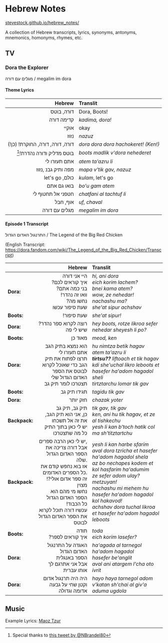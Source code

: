 # Hebrew Notes
[stevestock.github.io/hebrew_notes/](https://stevestock.github.io/hebrew_notes/)

A collection of Hebrew transcripts, lyrics, synonyms, antonyms, mnemonics, homonyms, rhymes, etc.


## TV

### Dora the Explorer
מגלים עם דורה / megalim im dora

#### Theme Lyrics

| Hebrew | Translit |
| ---: | :--- |
| דורה, בוטס | Dora, Boots! |
| קדימה דורה | *kadima, dora!* |
| אוקיי | okay | Alright! |
| נזוז | *nazuz* |
| (!דורה, דורה, דורה, החוקרת! (כן | *dora dora dora hachokeret! (Ken!)* |
| [^1]!בוטס מדליק ודורה נהדרת | *boots madlik v'dora nehederet* |
| אתם תעזרו לי | *atem ta'azru li* |
| מפה ותיק גבנ ,נזוז | *mapa v'tik gav, nazuz* |
| let's go ,כולם  | *kulam*, let's go |
| בואו גם אתם | *bo'u gam atem* |
| חטפני אל תחטוף לי | *chatfani al tachtuf li* |
| אוף, חבל | *uf, chaval* |
| מגלים עם דורה | *megalim im dora* |

#### Episode 1 Transcript
התרנגול האדום הגדול / The Legend of the Big Red Chicken

(English Transcript: https://dora.fandom.com/wiki/The_Legend_of_the_Big_Red_Chicken/Transcript)

| | Hebrew | Translit |
| :--- | ---: | :--- |
| **Dora:** | היי אני דורה <br>?איך קוראים לכם<br>?בני כמה אתם<br>!וואו זה נהדר<br>?נחשו מה<br>שעת סיפור עכשו  | *hi, ani dora<br>eich korim lachem?<br>bnei kama atem?<br>wow, ze nehedar!<br>nachashu ma?<br>she'at sipur achshav*  |
| **Boots:** | !שעת סיפור | *she'at sipur!* |
| **Dora:** | ?רוצה לקרוא ספר נהדר שיש לי פה | *hey boots, rotze likroa sefer nehedar sheyesh li po?* |
| **Boots:** | מאוד כן | *meod, ken* |
| **Dora:** | הוא נמצא בתיק הגב<br>אתם תעזרו לי<br>תרצו לפתוח את תיק הגב כדי שאוכל לקרוא לבוטס את הספר האדום הגדול שלי<br>תצטרכו לומר תיק גב | *hu nimtza betik hagav<br>atem ta'azru li<br>**tirtsu??** liftoach et tik hagav kdi she'uchal likro leboots et hasefer ha'adom hagadol sheli<br>tirtztarchu lomar tik gav* |
| **Boots:** | תגידו תיק גב | *tagidu tik gav* |
| **Dora:** | חזק יותר | *chazak yoter* |
| **Backpack:** | תיק גב, תיק גב<br>כן, אני הוא תיק הגב, את זה אל תשכחו<br> יש לי כאן בתוך התיק כל מה שתצטרכו | *tik gav, tik gav<br>ken, ani hu tik hagav, et ze al tishkechu<br>yesh li kan b'toch hatik col ma sh'titztartchu* |
| **Backpack:** | יש לי כאן הרבה ספרים,<br>אבל דורה צריכה את הספר האדום הגדול שלה.<br>אז בוא נחפש קודם את כל הספרים האדומים.<br>!זה ספר אדום אולי? מצוין<br>נחשו מי מהם הוא הספר האדום הגדול<br>!כל הכבוד<br>עכשיו דורה תוכל לקרוא את הספר האדום הגדול לבוטס | *yesh li kan harbe sfarim<br>aval dora tzricha et hasefer ha'adom hagadol shela<br>az bo nechapes kodem et kol hasfarim ha'adumim<br>ze sefer adom ulay? metzuyan!<br> nachashu mi mehem hu hasefer ha'adom hagadol<br>kol hakavod!<br>achshav dora tuchal likroa et hasefer ha'adom hagadol leboots* |
| **Boots:** | תודה<br>?איך קוראים לספר | *toda<br>eich korim lasefer?* |
| **Dora:** | האגדה על התרנגול האדום הגדול<br>הספר באנגלית<br>אבל אני אתרגם לך אותו עברית | *ha'agada al tarnegol ha'adom hagadol<br>hasefer be'anglit<br>aval ani atargem l'cha oto ivrit* |
| **Dora:** | היה היה תרנגול אדום וקטן שחי על גבעה אדומה וגדולה | *hayo haya tarnegol adom v'katan sh'chai al giv'a aduma ugdola* |


## Music
Example Lyrics: [Maoz Tzur](maoz_tzur.md)


[^1]: Special thanks to [this tweet by @NBrandel80](https://twitter.com/NBrandel80/status/510441406696263680)
